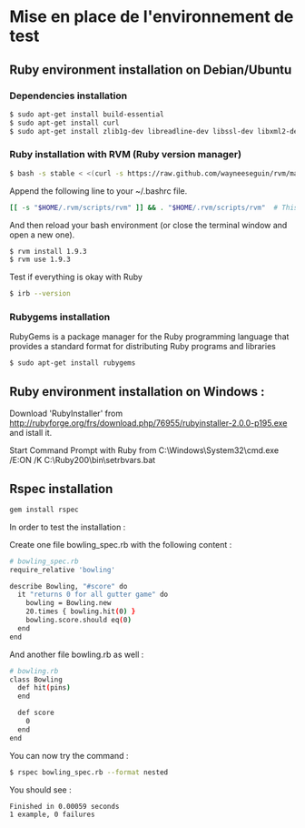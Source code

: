 # Mise en place de l'environnement de test
## Ruby environment installation on Debian/Ubuntu
### Dependencies installation

```bash
$ sudo apt-get install build-essential
$ sudo apt-get install curl
$ sudo apt-get install zlib1g-dev libreadline-dev libssl-dev libxml2-dev
```

### Ruby installation with RVM (Ruby version manager)

```bash
$ bash -s stable < <(curl -s https://raw.github.com/wayneeseguin/rvm/master/binscripts/rvm-installer)
```

Append the following line to your ~/.bashrc file.

```bash
[[ -s "$HOME/.rvm/scripts/rvm" ]] && . "$HOME/.rvm/scripts/rvm"  # This loads RVM
```

And then reload your bash environment (or close the terminal window and open a new one).

```bash
$ rvm install 1.9.3
$ rvm use 1.9.3
```
Test if everything is okay with Ruby

```bash
$ irb --version
```

### Rubygems installation
RubyGems is a package manager for the Ruby programming language that provides a standard format for distributing Ruby programs and libraries

```bash
$ sudo apt-get install rubygems
```

## Ruby environment installation on Windows :

Download 'RubyInstaller' from 
http://rubyforge.org/frs/download.php/76955/rubyinstaller-2.0.0-p195.exe
and istall it.

Start Command Prompt with Ruby from
C:\Windows\System32\cmd.exe /E:ON /K C:\Ruby200\bin\setrbvars.bat


## Rspec installation

```bash
gem install rspec
```

In order to test the installation :

Create one file bowling_spec.rb with the following content :

```bash
# bowling_spec.rb
require_relative 'bowling'

describe Bowling, "#score" do
  it "returns 0 for all gutter game" do
    bowling = Bowling.new
    20.times { bowling.hit(0) }
    bowling.score.should eq(0)
  end
end
```

And another file bowling.rb as well :

```bash
# bowling.rb
class Bowling
  def hit(pins)
  end

  def score
    0
  end
end
```

You can now try the command :

```bash
$ rspec bowling_spec.rb --format nested
```

You should see :

```bash
Finished in 0.00059 seconds
1 example, 0 failures
```
